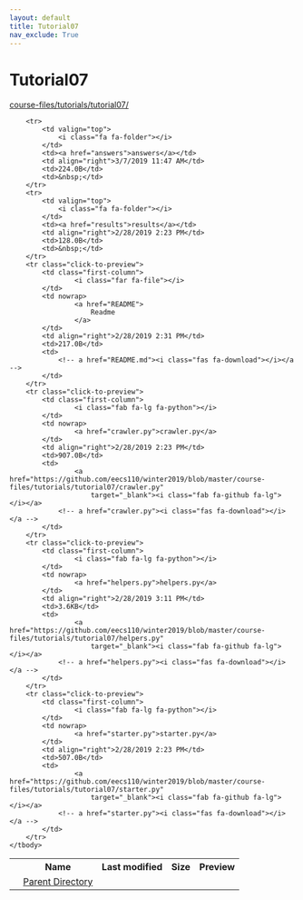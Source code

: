 ```yaml
---
layout: default
title: Tutorial07
nav_exclude: True
---
```


# Tutorial07

[course-files/tutorials/tutorial07/](.)

<table class="tbl-files">
    <tbody>
        <tr>
            <th valign="top"></th>
            <th>Name</th>
            <th>Last modified</th>
            <th>Size</th>
            <th>Preview</th>
        </tr>
        <tr>
            <td valign="top">
                <i class="fa fa-folder-open"></i>
            </td>
            <td><a href="../">Parent Directory</a></td>
            <td>&nbsp;</td>
            <td>&nbsp;</td>
            <td>&nbsp;</td>
        </tr>

        <tr>
            <td valign="top">
                <i class="fa fa-folder"></i>
            </td>
            <td><a href="answers">answers</a></td>
            <td align="right">3/7/2019 11:47 AM</td>
            <td>224.0B</td>
            <td>&nbsp;</td>
        </tr>
        <tr>
            <td valign="top">
                <i class="fa fa-folder"></i>
            </td>
            <td><a href="results">results</a></td>
            <td align="right">2/28/2019 2:23 PM</td>
            <td>128.0B</td>
            <td>&nbsp;</td>
        </tr>
        <tr class="click-to-preview">
            <td class="first-column">
                    <i class="far fa-file"></i>
            </td>
            <td nowrap>
                    <a href="README">
                        Readme
                    </a>
            </td>
            <td align="right">2/28/2019 2:31 PM</td>
            <td>217.0B</td>
            <td>
                <!-- a href="README.md"><i class="fas fa-download"></i></a -->
            </td>
        </tr>
        <tr class="click-to-preview">
            <td class="first-column">
                    <i class="fab fa-lg fa-python"></i>
            </td>
            <td nowrap>
                    <a href="crawler.py">crawler.py</a>
            </td>
            <td align="right">2/28/2019 2:23 PM</td>
            <td>907.0B</td>
            <td>
                    <a href="https://github.com/eecs110/winter2019/blob/master/course-files/tutorials/tutorial07/crawler.py" 
                        target="_blank"><i class="fab fa-github fa-lg"></i></a>
                <!-- a href="crawler.py"><i class="fas fa-download"></i></a -->
            </td>
        </tr>
        <tr class="click-to-preview">
            <td class="first-column">
                    <i class="fab fa-lg fa-python"></i>
            </td>
            <td nowrap>
                    <a href="helpers.py">helpers.py</a>
            </td>
            <td align="right">2/28/2019 3:11 PM</td>
            <td>3.6KB</td>
            <td>
                    <a href="https://github.com/eecs110/winter2019/blob/master/course-files/tutorials/tutorial07/helpers.py" 
                        target="_blank"><i class="fab fa-github fa-lg"></i></a>
                <!-- a href="helpers.py"><i class="fas fa-download"></i></a -->
            </td>
        </tr>
        <tr class="click-to-preview">
            <td class="first-column">
                    <i class="fab fa-lg fa-python"></i>
            </td>
            <td nowrap>
                    <a href="starter.py">starter.py</a>
            </td>
            <td align="right">2/28/2019 2:23 PM</td>
            <td>507.0B</td>
            <td>
                    <a href="https://github.com/eecs110/winter2019/blob/master/course-files/tutorials/tutorial07/starter.py" 
                        target="_blank"><i class="fab fa-github fa-lg"></i></a>
                <!-- a href="starter.py"><i class="fas fa-download"></i></a -->
            </td>
        </tr>
    </tbody>
</table>

